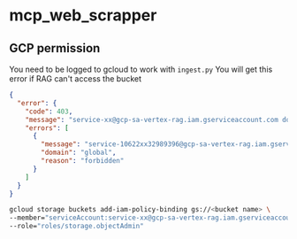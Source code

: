 # mcp_web_scrapper


## GCP permission
You need to be logged to gcloud to work with `ingest.py`
You will get this error if RAG can't access the bucket

```json
{
  "error": {
    "code": 403,
    "message": "service-xx@gcp-sa-vertex-rag.iam.gserviceaccount.com does not have storage.objects.create access to the Google Cloud Storage object. Permission 'storage.objects.create' denied on resource (or it may not exist).",
    "errors": [
      {
        "message": "service-10622xx32989396@gcp-sa-vertex-rag.iam.gserviceaccount.com does not have storage.objects.create access to the Google Cloud Storage object. Permission 'storage.objects.create' denied on resource (or it may not exist).",
        "domain": "global",
        "reason": "forbidden"
      }
    ]
  }
}
```

 ```bash
 gcloud storage buckets add-iam-policy-binding gs://<bucket name> \
 --member="serviceAccount:service-xx@gcp-sa-vertex-rag.iam.gserviceaccount.com" \
 --role="roles/storage.objectAdmin"
```